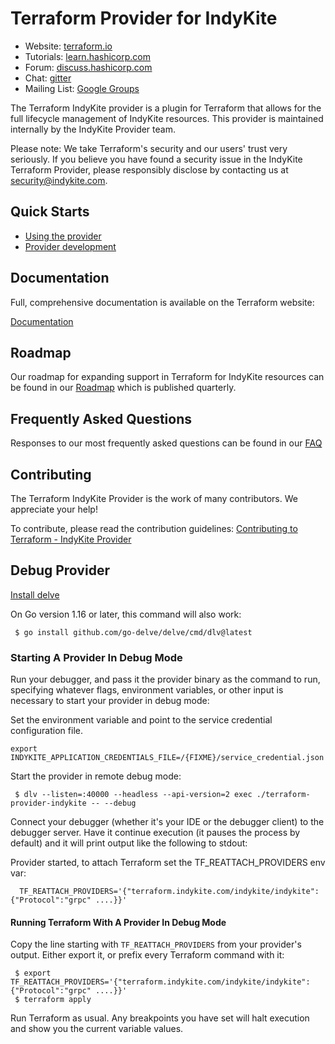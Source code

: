 # Terraform Provider for IndyKite

- Website: [terraform.io](https://terraform.io)
- Tutorials: [learn.hashicorp.com](https://learn.hashicorp.com/terraform?track=getting-started#getting-started)
- Forum: [discuss.hashicorp.com](https://discuss.hashicorp.com/c/terraform-providers/tf-indykite/)
- Chat: [gitter](https://gitter.im/hashicorp-terraform/Lobby)
- Mailing List: [Google Groups](http://groups.google.com/group/terraform-tool)

The Terraform IndyKite provider is a plugin for Terraform that allows for the full
lifecycle management of IndyKite resources.
This provider is maintained internally by the IndyKite Provider team.

Please note: We take Terraform's security and our users' trust very seriously.
If you believe you have found a security issue in the IndyKite Terraform Provider,
please responsibly disclose by contacting us at security@indykite.com.

## Quick Starts

- [Using the provider](https://www.terraform.io/docs/providers/indykite/index.html)
- [Provider development](docs/DEVELOPMENT.md)

## Documentation

Full, comprehensive documentation is available on the Terraform website:

[Documentation](https://terraform.io/docs/providers/indykite/index.html)

## Roadmap

Our roadmap for expanding support in Terraform for IndyKite resources can be found
in our [Roadmap](ROADMAP.md) which is published quarterly.

## Frequently Asked Questions

Responses to our most frequently asked questions can be found in our
[FAQ](docs/FAQ.md )

## Contributing

The Terraform IndyKite Provider is the work of many contributors.
We appreciate your help!

To contribute, please read the contribution guidelines:
[Contributing to Terraform - IndyKite Provider](docs/CONTRIBUTING.md)

## Debug Provider

[Install delve](https://github.com/go-delve/delve/blob/master/Documentation/installation/README.md)

On Go version 1.16 or later, this command will also work:

```shell
 $ go install github.com/go-delve/delve/cmd/dlv@latest
```

### Starting A Provider In Debug Mode

Run your debugger, and pass it the provider binary as the command to run, specifying whatever flags,
environment variables, or other input is necessary to start your provider in debug mode:

Set the environment variable and point to the service credential configuration file.

```shell
export INDYKITE_APPLICATION_CREDENTIALS_FILE=/{FIXME}/service_credential.json
```

Start the provider in remote debug mode:

```shell
 $ dlv --listen=:40000 --headless --api-version=2 exec ./terraform-provider-indykite -- --debug
```

Connect your debugger (whether it's your IDE or the debugger client) to the debugger server.
Have it continue execution (it pauses the process by default) and it will print output like the following to stdout:

Provider started, to attach Terraform set the TF_REATTACH_PROVIDERS env var:

```shell
  TF_REATTACH_PROVIDERS='{"terraform.indykite.com/indykite/indykite":{"Protocol":"grpc" ....}}'
```

#### Running Terraform With A Provider In Debug Mode

Copy the line starting with `TF_REATTACH_PROVIDERS` from your provider's output.
Either export it, or prefix every Terraform command with it:

```shell
 $ export TF_REATTACH_PROVIDERS='{"terraform.indykite.com/indykite/indykite":{"Protocol":"grpc" ....}}'
 $ terraform apply
```

Run Terraform as usual. Any breakpoints you have set will halt execution and show you the current variable values.
